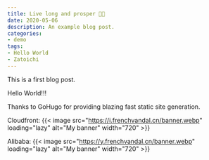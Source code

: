 ```yaml
---
title: Live long and prosper 🖖🏻
date: 2020-05-06
description: An example blog post.
categories:
- demo
tags:
- Hello World
- Zatoichi
---
```


This is a first blog post.

Hello World!!!

Thanks to GoHugo for providing blazing fast static site generation.

Cloudfront:
{{< image src="https://i.frenchvandal.cn/banner.webp" loading="lazy" alt="My banner" width="720" >}}

Alibaba:
{{< image src="https://y.frenchvandal.cn/banner.webp" loading="lazy" alt="My banner" width="720" >}}
